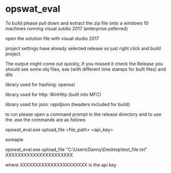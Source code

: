 # opswat_eval

To build please pull down and extract the zip file onto a windows 10 machines running visual sutdio 2017 (enterprise peferred)

open the solution file with visual studio 2017

project settings have already selected release so just right click and build project. 

The output might come out quickly, if you missed it check the Release you should see some obj files, exe (with different time stamps for built files) and dlls

library used for hashing: openssl

library used for http: WinHttp (built into MFC)

library used for json: rapidjson (headers included for build)

to run please open a command prompt in the release directory and to use the .exe the commands are as follows

opswat_eval.exe upload_file <file_path> <api_key>

exmaple 

opswat_eval.exe upload_file "C:\Users\Danny\Desktop\test_file.txt" XXXXXXXXXXXXXXXXXXXXXX

where XXXXXXXXXXXXXXXXXXXXXX is the api key 
